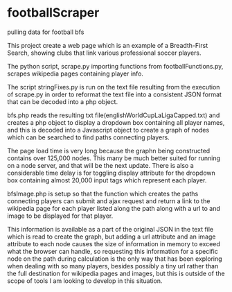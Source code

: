 # footballScraper
pulling data for football bfs

This project create a web page which is an example of a Breadth-First Search, showing clubs that link various professional soccer players.  

The python script, scrape.py importing functions from footballFunctions.py, scrapes wikipedia pages containing player info.

The script stringFixes.py is run on the text file resulting from the execution of scrape.py in order to reformat the text file into a consistent JSON format that can be decoded into a php object.

bfs.php reads the resulting txt file(englishWorldCupLaLigaCapped.txt) and creates a php object to display a dropdown box containing all player names, and this is decoded into a Javascript object to create a graph of nodes which can be searched to find paths connecting players.

The page load time is very long because the graphn being constructed contains over 125,000 nodes.  This many be much better suited for running on a node server, and that will be the next update. There is also a considerable time delay is for toggling display attribute for the dropdown box containing almost 20,000 input tags which represent each player.

bfsImage.php is setup so that the function which creates the paths connecting players can submit and ajax request and return a link to the wikipedia page for each player listed along the path along with a url to and image to be displayed for that player.

This information is available as a part of the original JSON in the text file which is read to create the graph, but adding a url attribute and an image attribute to each node causes the size of information in memory to exceed what the browser can handle, so requesting this information for a specific node on the path during calculation is the only way that has been exploring when dealing with so many players, besides possibly a tiny url rather than the full destination for wikipedia pages and images, but this is outside of the scope of tools I am looking to develop in this situation.

